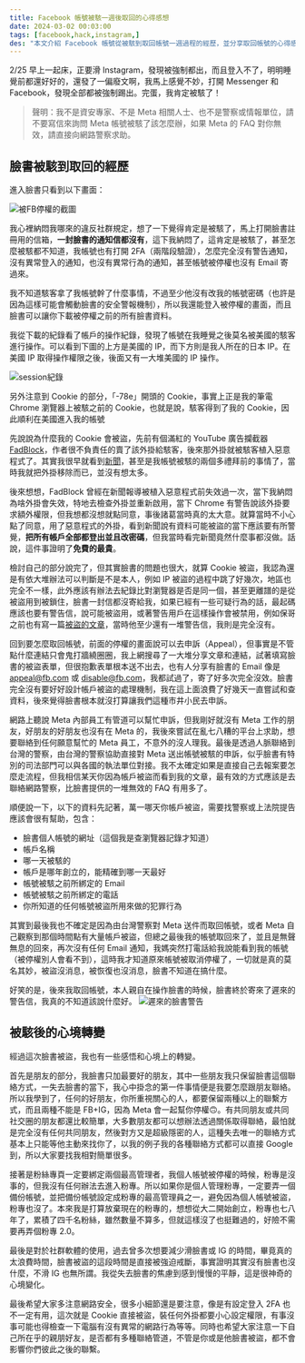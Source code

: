 ```yaml
---
title: Facebook 帳號被駭一週後取回的心得感想
date: 2024-03-02 00:03:00
tags: [facebook,hack,instagram,]
des: "本文介紹 Facebook 帳號從被駭到取回帳號一週過程的經歷，並分享取回帳號的心得感想。"
---
```


2/25 早上一起床，正要滑 Instagram，發現被強制都出，而且登入不了，明明睡覺前都還好好的，還發了一偏廢文啊，我馬上感覺不妙，打開 Messenger 和 Facebook，發現全部都被強制踢出。完蛋，我肯定被駭了！

> 聲明：我不是資安專家、不是 Meta 相關人士、也不是警察或情報單位，請不要寫信來詢問 Meta 帳號被駭了該怎麼辦，如果 Meta 的 FAQ 對你無效，請直接向網路警察求助。

## 臉書被駭到取回的經歷

進入臉書只看到以下畫面：

![被FB停權的截圖](https://github.com/tigercosmos/blog/assets/18013815/cb00b449-c64b-49bf-b98e-768dbfa5455e)

我心裡納悶我哪來的違反社群規定，想了一下覺得肯定是被駭了，馬上打開臉書註冊用的信箱，**一封臉書的通知信都沒有**，這下我納悶了，這肯定是被駭了，甚至怎麼被駭都不知道，我帳號也有打開 2FA（兩階段驗證），怎麼完全沒有警告通知，沒有異常登入的通知，也沒有異常行為的通知，甚至帳號被停權也沒有 Email 寄過來。

我不知道駭客拿了我帳號幹了什麼事情，不過至少他沒有改我的帳號密碼（也許是因為這樣可能會觸動臉書的安全警報機制），所以我還能登入被停權的畫面，而且臉書可以讓你下載被停權之前的所有臉書資料。

我從下載的紀錄看了帳戶的操作紀錄，發現了帳號在我睡覺之後莫名被美國的駭客進行操作。可以看到下圖的上方是美國的 IP，而下方則是我人所在的日本 IP。在美國 IP 取得操作權限之後，後面又有一大堆美國的 IP 操作。

![session紀錄](https://github.com/tigercosmos/blog/assets/18013815/c2b2242c-8560-4c84-b3c8-329e2d677f5f)

另外注意到 Cookie 的部分，「-78e」開頭的 Cookie，事實上正是我的筆電 Chrome 瀏覽器上被駭之前的 Cookie，也就是說，駭客得到了我的 Cookie，因此順利在美國進入我的帳號

先說說為什麼我的 Cookie 會被盜，先前有個滿紅的 YouTube 廣告攔截器 [FadBlock](https://chromewebstore.google.com/detail/lmnhcklabcehiohmmeihcheoegomkghm)，作者很不負責任的賣了該外掛給駭客，後來那外掛就被駭客植入惡意程式了。其實我很早就看到[新聞](https://tw.news.yahoo.com/%E5%BF%AB%E5%88%AAyoutube%E5%BB%A3%E5%91%8A%E6%94%94%E6%88%AA%E5%99%A8-fadblock-%E9%96%8B%E7%99%BC%E8%80%85-%E8%A2%AB%E6%A4%8D%E5%85%A5%E6%83%A1%E6%84%8F%E7%A8%8B%E5%BC%8F-%E5%80%8B%E8%B3%87%E5%85%A8%E6%B4%A9%E9%9C%B2-064640006.html)，甚至是我帳號被駭的兩個多禮拜前的事情了，當時我就把外掛移除而已，並沒有想太多。

後來想想，FadBlock 曾經在新聞報導被植入惡意程式前失效過一次，當下我納悶為啥外掛會失效，特地去檢查外掛並重新啟用，當下 Chrome 有警告說該外掛要求額外權限，但我想都沒想就點同意，事後諸葛當時真的太大意。就算當時不小心點了同意，用了惡意程式的外掛，看到新聞說有資料可能被盜的當下應該要有所警覺，**把所有帳戶全部都登出並且改密碼**，但我當時看完新聞竟然什麼事都沒做。話說，這件事證明了**免費的最貴**。

檢討自己的部分說完了，但其實臉書的問題也很大，就算 Cookie 被盜，我認為還是有依大堆辦法可以判斷是不是本人，例如 IP 被盜的過程中跳了好幾次，地區也完全不一樣，此外應該有辦法去紀錄比對瀏覽器是否是同一個，甚至更離譜的是從被盜用到被鎖住，臉書一封信都沒寄給我，如果已經有一些可疑行為的話，最起碼應該也要有警告信，說可能被盜用，或著警告用戶在這樣操作會被禁用，例如保哥之前也有寫一篇[被盜的文章](https://blog.miniasp.com/post/2023/11/21/How-to-Recover-Your-Facebook-Account)，當時他至少還有一堆警告信，我則是完全沒有。

回到要怎麼取回帳號，前面的停權的畫面說可以去申訴（Appeal），但事實是不管點什麼連結只會鬼打牆繞圈圈，我上網搜尋了一大堆分享文章和連結，試著填寫臉書的被盜表單，但很抱歉表單根本送不出去，也有人分享有臉書的 Email 像是 appeal@fb.com 或 disable@fb.com，我都試過了，寄了好多次完全沒效。臉書完全沒有要好好設計帳戶被盜的處理機制，我在這上面浪費了好幾天一直嘗試和查資料，後來覺得臉書根本就沒打算讓我們這種市井小民去申訴。

網路上聽說 Meta 內部員工有管道可以幫忙申訴，但我剛好就沒有 Meta 工作的朋友，好朋友的好朋友也沒有在 Meta 的，我後來嘗試在亂七八糟的平台上求助，想要聯絡到任何願意幫忙的 Meta 員工，不意外的沒人理我。最後是透過人脈聯絡到台灣的警察，由台灣的警察協助直接對 Meta 送出帳號被駭的申訴，似乎臉書有特別的司法部門可以與各國的執法單位對接。我不太確定如果是直接自己去報案要怎麼走流程，但我相信某天你因為帳戶被盜而看到我的文章，最有效的方式應該是去聯絡網路警察，比臉書提供的一堆無效的 FAQ 有用多了。

順便說一下，以下的資料先記著，萬一哪天你帳戶被盜，需要找警察或上法院提告應該會很有幫助，包含：
- 臉書個人帳號的網址（這個我是查瀏覽器記錄才知道）
- 帳戶名稱
- 哪一天被駭的
- 帳戶是哪年創立的，能精確到哪一天最好
- 帳號被駭之前所綁定的 Email
- 帳號被駭之前所綁定的電話
- 你所知道的任何帳號被盜所用來做的犯罪行為

其實到最後我也不確定是因為由台灣警察對 Meta 送件而取回帳號，或者 Meta 自己觀察到那個時間點有大量帳戶被盜，但總之最後我的帳號取回來了，並且是無聲無息的回來，再次沒有任何 Email 通知，我媽突然打電話給我說能看到我的帳號（被停權別人會看不到），這時我才知道原來帳號被取消停權了，一切就是真的莫名其妙，被盜沒消息，被恢復也沒消息，臉書不知道在搞什麼。

好笑的是，後來我取回帳號，本人親自在操作臉書的時候，臉書終於寄來了遲來的警告信，我真的不知道該說什麼好。
![遲來的臉書警告](https://github.com/tigercosmos/blog/assets/18013815/9a2496ee-4df3-456c-aa2b-82a3e1ec914c)

## 被駭後的心境轉變

經過這次臉書被盜，我也有一些感悟和心境上的轉變。

首先是朋友的部分，我臉書只加最要好的朋友，其中一些朋友我只保留臉書這個聯絡方式，一失去臉書的當下，我心中掛念的第一件事情便是我要怎麼跟朋友聯絡。所以我學到了，任何的好朋友，你所重視關心的人，都要保留兩種以上的聯繫方式，而且兩種不能是 FB+IG，因為 Meta 會一起幫你停權🙃。有共同朋友或共同社交圈的朋友都還比較簡單，大多數朋友都可以想辦法透過關係取得聯絡，最怕就是完全沒有任何共同朋友，然後對方又是超級隱密的人，這種失去唯一的聯絡方式基本上只能等他主動來找你了，以我的例子我的各種聯絡方式都可以直接 Google 到，所以大家要找我相對簡單很多。

接著是粉絲專頁一定要綁定兩個最高管理者，我個人帳號被停權的時候，粉專是沒事的，但我沒有任何辦法去進入粉專。所以如果你是個人管理粉專，一定要弄一個備份帳號，並把備份帳號設定成粉專的最高管理員之一，避免因為個人帳號被盜，粉專也沒了。本來我是打算放棄現在的粉專的，想想從大二開始創立，粉專也七八年了，累積了四千名粉絲，雖然數量不算多，但就這樣沒了也挺難過的，好險不需要再弄個粉專 2.0。

最後是對於社群軟體的使用，過去曾多次想要減少滑臉書或 IG 的時間，畢竟真的太浪費時間，臉書被盜的這段時間是直接被強迫戒斷，事實證明其實沒有臉書也沒什麼，不滑 IG 也無所謂。我從失去臉書的焦慮到感到慢慢的平靜，這是很神奇的心境變化。

最後希望大家多注意網路安全，很多小細節還是要注意，像是有設定登入 2FA 也不一定有用，這次就是 Cookie 直接被盜，裝任何外掛都要小心設定權限，有事沒事可能也得檢查一下電腦有沒有異常的網路行為等等。同時也希望大家注意一下自己所在乎的親朋好友，是否都有多種聯絡管道，不管是你或是他臉書被盜，都不會影響你們彼此之後的聯繫。
